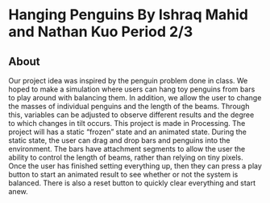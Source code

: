 # Hanging Penguins By Ishraq Mahid and Nathan Kuo Period 2/3

## About
Our project idea was inspired by the penguin problem done in class. We hoped to make a simulation where users can hang toy penguins from bars to play around with balancing them. In addition, we allow the user to change the masses of individual penguins and the length of the beams. Through this, variables can be adjusted to observe different results and the degree to which changes in tilt occurs. This project is made in Processing. The project will has a static “frozen” state and an animated state. During the static state, the user can drag and drop bars and penguins into the environment. The bars have attachment segments to allow the user the ability to control the length of beams, rather than relying on tiny pixels. Once the user has finished setting everything up, then they can press a play button to start an animated result to see whether or not the system is balanced. There is also a reset button to quickly clear everything and start anew.
